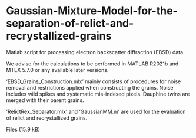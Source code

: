 # Gaussian-Mixture-Model-for-the-separation-of-relict-and-recrystallized-grains
Matlab script for processing electron backscatter diffraction (EBSD) data. 

We advise for the calculations to be performed in MATLAB R2021b and MTEX 5.7.0 or any available later versions.

‘EBSD_Grains_Construction.mlx’ mainly consists of procedures for noise removal and restrictions applied when constructing the grains. Noise includes wild spikes and systematic mis-indexed pixels. Dauphine twins are merged with their parent grains.

‘RelictRex_Separator.mlx’ and ‘GaussianMM.m’ are used for the evaluation of relict and recrystallized grains.

Files (15.9 kB)
